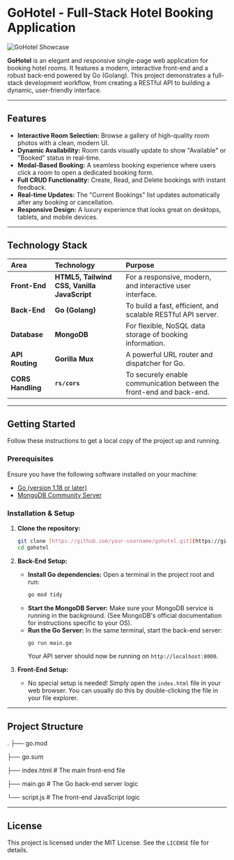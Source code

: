 # GoHotel - Full-Stack Hotel Booking Application

![GoHotel Showcase](https://placehold.co/1200x600/eef2f9/1e3a8a?text=GoHotel+Showcase)

**GoHotel** is an elegant and responsive single-page web application for booking hotel rooms. It features a modern, interactive front-end and a robust back-end powered by Go (Golang). This project demonstrates a full-stack development workflow, from creating a RESTful API to building a dynamic, user-friendly interface.

---

## Features

- **Interactive Room Selection:** Browse a gallery of high-quality room photos with a clean, modern UI.
- **Dynamic Availability:** Room cards visually update to show "Available" or "Booked" status in real-time.
- **Modal-Based Booking:** A seamless booking experience where users click a room to open a dedicated booking form.
- **Full CRUD Functionality:** Create, Read, and Delete bookings with instant feedback.
- **Real-time Updates:** The "Current Bookings" list updates automatically after any booking or cancellation.
- **Responsive Design:** A luxury experience that looks great on desktops, tablets, and mobile devices.

---

## Technology Stack

| Area          | Technology                               | Purpose                                                    |
| :------------ | :--------------------------------------- | :--------------------------------------------------------- |
| **Front-End** | **HTML5, Tailwind CSS, Vanilla JavaScript** | For a responsive, modern, and interactive user interface.  |
| **Back-End** | **Go (Golang)** | To build a fast, efficient, and scalable RESTful API server. |
| **Database** | **MongoDB** | For flexible, NoSQL data storage of booking information.     |
| **API Routing** | **Gorilla Mux** | A powerful URL router and dispatcher for Go.               |
| **CORS Handling**| **`rs/cors`** | To securely enable communication between the front-end and back-end. |

---

## Getting Started

Follow these instructions to get a local copy of the project up and running.

### Prerequisites

Ensure you have the following software installed on your machine:
- [Go (version 1.18 or later)](https://go.dev/doc/install)
- [MongoDB Community Server](https://www.mongodb.com/try/download/community)

### Installation & Setup

1.  **Clone the repository:**
    ```bash
    git clone [https://github.com/your-username/gohotel.git](https://github.com/your-username/gohotel.git)
    cd gohotel
    ```

2.  **Back-End Setup:**
    - **Install Go dependencies:** Open a terminal in the project root and run:
      ```bash
      go mod tidy
      ```
    - **Start the MongoDB Server:** Make sure your MongoDB service is running in the background. (See MongoDB's official documentation for instructions specific to your OS).
    - **Run the Go Server:** In the same terminal, start the back-end server:
      ```bash
      go run main.go
      ```
      Your API server should now be running on `http://localhost:8000`.

3.  **Front-End Setup:**
    - No special setup is needed! Simply open the `index.html` file in your web browser. You can usually do this by double-clicking the file in your file explorer.

---

## Project Structure

.
├── go.mod

├── go.sum

├── index.html      # The main front-end file

├── main.go         # The Go back-end server logic

└── script.js       # The front-end JavaScript logic



---

## License

This project is licensed under the MIT License. See the `LICENSE` file for details.
